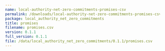 ```yaml
---
name: local-authority-net-zero-commitments-promises-csv
permalink: /downloads/local-authority-net-zero-commitments-promises-csv/0_1_1
package: local_authority_net_zero_commitments
title: promises
filename: promises.csv
version: 0.1.1
full_version: 0.1.1
file: /data/local_authority_net_zero_commitments/0.1.1/promises.csv
---
```

